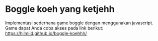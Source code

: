 # Boggle koeh yang ketjehh
Implementasi sederhana game boggle dengan menggunakan javascript. Game dapat Anda coba akses pada link berikut: https://hilmiid.github.io/boggle-koehhh/
